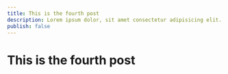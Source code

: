 ```yaml
---
title: This is the fourth post
description: Lorem ipsum dolor, sit amet consectetur adipisicing elit. Quos cumque harum praesentium sapiente voluptas
publish: false
---
```


# This is the fourth post

